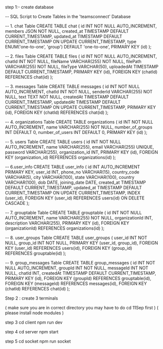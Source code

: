 step 1:- create database


-- SQL Script to Create Tables in the 'teamsconnect' Database

-- 1. chat Table
CREATE TABLE chat (
    id INT NOT NULL AUTO_INCREMENT,
    members JSON NOT NULL,
    created_at TIMESTAMP DEFAULT CURRENT_TIMESTAMP,
    updated_at TIMESTAMP DEFAULT CURRENT_TIMESTAMP ON UPDATE CURRENT_TIMESTAMP,
    type ENUM('one-to-one', 'group') DEFAULT 'one-to-one',
    PRIMARY KEY (id)
);

-- 2. files Table
CREATE TABLE files (
    id INT NOT NULL AUTO_INCREMENT,
    chatId INT NOT NULL,
    fileName VARCHAR(255) NOT NULL,
    filePath VARCHAR(255) NOT NULL,
    fileType VARCHAR(50),
    uploadedAt TIMESTAMP DEFAULT CURRENT_TIMESTAMP,
    PRIMARY KEY (id),
    FOREIGN KEY (chatId) REFERENCES chat(id)
);


-- 3. messages Table
CREATE TABLE messages (
    id INT NOT NULL AUTO_INCREMENT,
    chatId INT NOT NULL,
    senderId VARCHAR(255) NOT NULL,
    text TEXT NOT NULL,
    createdAt TIMESTAMP DEFAULT CURRENT_TIMESTAMP,
    updatedAt TIMESTAMP DEFAULT CURRENT_TIMESTAMP ON UPDATE CURRENT_TIMESTAMP,
    PRIMARY KEY (id),
    FOREIGN KEY (chatId) REFERENCES chat(id)
);

-- 4. organizations Table
CREATE TABLE organizations (
    id INT NOT NULL AUTO_INCREMENT,
    name VARCHAR(255) NOT NULL,
    number_of_groups INT DEFAULT 0,
    number_of_users INT DEFAULT 0,
    PRIMARY KEY (id)
);



-- 5. users Table
CREATE TABLE users (
    id INT NOT NULL AUTO_INCREMENT,
    name VARCHAR(255),
    email VARCHAR(255) UNIQUE,
    password VARCHAR(255),
    organization_id INT,
    PRIMARY KEY (id),
    FOREIGN KEY (organization_id) REFERENCES organizations(id)
);

-- 6.user_info
CREATE TABLE user_info (
    id INT AUTO_INCREMENT PRIMARY KEY,
    user_id INT,
    phone_no VARCHAR(15),
    country_code VARCHAR(5),
    city VARCHAR(100),
    state VARCHAR(100),
    country VARCHAR(100),
    dob DATE,
    joining_date DATE,
    created_at TIMESTAMP DEFAULT CURRENT_TIMESTAMP,
    updated_at TIMESTAMP DEFAULT CURRENT_TIMESTAMP ON UPDATE CURRENT_TIMESTAMP,
    INDEX (user_id),
    FOREIGN KEY (user_id) REFERENCES users(id) ON DELETE CASCADE
);

-- 7. grouptable Table
CREATE TABLE grouptable (
    id INT NOT NULL AUTO_INCREMENT,
    name VARCHAR(255) NOT NULL,
    organizationId INT,
    description VARCHAR(255),
    PRIMARY KEY (id),
    FOREIGN KEY (organizationId) REFERENCES organizations(id)
);

-- 8. user_groups Table
CREATE TABLE user_groups (
    user_id INT NOT NULL,
    group_id INT NOT NULL,
    PRIMARY KEY (user_id, group_id),
    FOREIGN KEY (user_id) REFERENCES users(id),
    FOREIGN KEY (group_id) REFERENCES grouptable(id)
);


-- 9. group_messages Table
CREATE TABLE group_messages (
    id INT NOT NULL AUTO_INCREMENT,
    groupId INT NOT NULL,
    messageId INT NOT NULL,
    chatId INT,
    createdAt TIMESTAMP DEFAULT CURRENT_TIMESTAMP,
    PRIMARY KEY (id),
    FOREIGN KEY (groupId) REFERENCES grouptable(id),
    FOREIGN KEY (messageId) REFERENCES messages(id),
    FOREIGN KEY (chatId) REFERENCES chat(id)
);



Step 2 : create 3 terminals


(      make sure you are in correct directory  you may have to do cd 11Sep first    )
(              please install node modules            )


step 3 cd client
          npm run dev

step 4 cd server
         npm start

step 5 cd socket
          npm run socket        
